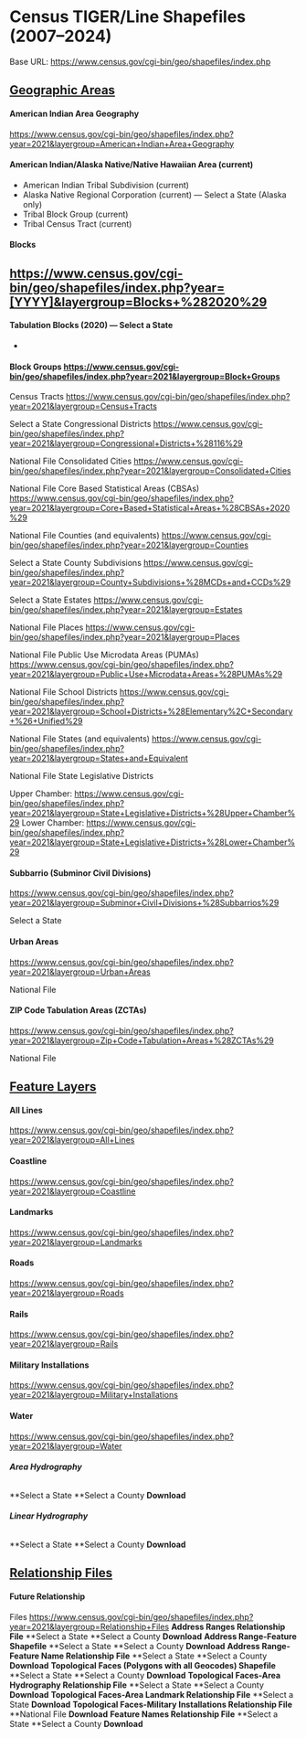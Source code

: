 # Census TIGER/Line Shapefiles (2007–2024)
Base URL: https://www.census.gov/cgi-bin/geo/shapefiles/index.php

## <u> Geographic Areas </u>
#### American Indian Area Geography 
https://www.census.gov/cgi-bin/geo/shapefiles/index.php?year=2021&layergroup=American+Indian+Area+Geography

#### American Indian/Alaska Native/Native Hawaiian Area (current)
- American Indian Tribal Subdivision (current)
- Alaska Native Regional Corporation (current) — Select a State (Alaska only)
- Tribal Block Group (current)
- Tribal Census Tract (current)
  
#### Blocks 
https://www.census.gov/cgi-bin/geo/shapefiles/index.php?year=[YYYY]&layergroup=Blocks+%282020%29
-

#### Tabulation Blocks (2020) — Select a State
-

#### Block Groups https://www.census.gov/cgi-bin/geo/shapefiles/index.php?year=2021&layergroup=Block+Groups

Census Tracts 
https://www.census.gov/cgi-bin/geo/shapefiles/index.php?year=2021&layergroup=Census+Tracts

Select a State
Congressional Districts https://www.census.gov/cgi-bin/geo/shapefiles/index.php?year=2021&layergroup=Congressional+Districts+%28116%29

National File
Consolidated Cities https://www.census.gov/cgi-bin/geo/shapefiles/index.php?year=2021&layergroup=Consolidated+Cities

National File
Core Based Statistical Areas (CBSAs) https://www.census.gov/cgi-bin/geo/shapefiles/index.php?year=2021&layergroup=Core+Based+Statistical+Areas+%28CBSAs+2020%29

National File
Counties (and equivalents) https://www.census.gov/cgi-bin/geo/shapefiles/index.php?year=2021&layergroup=Counties

Select a State
County Subdivisions https://www.census.gov/cgi-bin/geo/shapefiles/index.php?year=2021&layergroup=County+Subdivisions+%28MCDs+and+CCDs%29

Select a State
Estates https://www.census.gov/cgi-bin/geo/shapefiles/index.php?year=2021&layergroup=Estates

National File
Places https://www.census.gov/cgi-bin/geo/shapefiles/index.php?year=2021&layergroup=Places

National File
Public Use Microdata Areas (PUMAs) https://www.census.gov/cgi-bin/geo/shapefiles/index.php?year=2021&layergroup=Public+Use+Microdata+Areas+%28PUMAs%29

National File
School Districts https://www.census.gov/cgi-bin/geo/shapefiles/index.php?year=2021&layergroup=School+Districts+%28Elementary%2C+Secondary+%26+Unified%29

National File
States (and equivalents) https://www.census.gov/cgi-bin/geo/shapefiles/index.php?year=2021&layergroup=States+and+Equivalent

National File
State Legislative Districts

Upper Chamber: https://www.census.gov/cgi-bin/geo/shapefiles/index.php?year=2021&layergroup=State+Legislative+Districts+%28Upper+Chamber%29
Lower Chamber: https://www.census.gov/cgi-bin/geo/shapefiles/index.php?year=2021&layergroup=State+Legislative+Districts+%28Lower+Chamber%29
#### Subbarrio (Subminor Civil Divisions) 
https://www.census.gov/cgi-bin/geo/shapefiles/index.php?year=2021&layergroup=Subminor+Civil+Divisions+%28Subbarrios%29

Select a State
#### Urban Areas 
https://www.census.gov/cgi-bin/geo/shapefiles/index.php?year=2021&layergroup=Urban+Areas

National File
#### ZIP Code Tabulation Areas (ZCTAs) 
https://www.census.gov/cgi-bin/geo/shapefiles/index.php?year=2021&layergroup=Zip+Code+Tabulation+Areas+%28ZCTAs%29

National File

## <u> Feature Layers </u>
#### All Lines 
https://www.census.gov/cgi-bin/geo/shapefiles/index.php?year=2021&layergroup=All+Lines

#### Coastline 
https://www.census.gov/cgi-bin/geo/shapefiles/index.php?year=2021&layergroup=Coastline

#### Landmarks 
https://www.census.gov/cgi-bin/geo/shapefiles/index.php?year=2021&layergroup=Landmarks

#### Roads 
https://www.census.gov/cgi-bin/geo/shapefiles/index.php?year=2021&layergroup=Roads

#### Rails 
https://www.census.gov/cgi-bin/geo/shapefiles/index.php?year=2021&layergroup=Rails

#### Military Installations 
https://www.census.gov/cgi-bin/geo/shapefiles/index.php?year=2021&layergroup=Military+Installations

#### Water
https://www.census.gov/cgi-bin/geo/shapefiles/index.php?year=2021&layergroup=Water
###### **Area Hydrography**
  **Select a State
    **Select a County
     **Download**
###### **Linear Hydrography**
  **Select a State
    **Select a County
     **Download**

## <u> Relationship Files </u>
#### Future Relationship 
Files https://www.census.gov/cgi-bin/geo/shapefiles/index.php?year=2021&layergroup=Relationship+Files
**Address Ranges Relationship File**
  **Select a State
    **Select a County
     **Download**
**Address Range-Feature Shapefile**
  **Select a State
    **Select a County
     **Download**
**Address Range-Feature Name Relationship File**
  **Select a State
    **Select a County
     **Download**
**Topological Faces (Polygons with all Geocodes) Shapefile**
  **Select a State
    **Select a County
     **Download**
**Topological Faces-Area Hydrography Relationship File**
  **Select a State
    **Select a County
     **Download**
**Topological Faces-Area Landmark Relationship File**
  **Select a State
   **Download**
**Topological Faces-Military Installations Relationship File**
  **National File
   **Download**
**Feature Names Relationship File**
  **Select a State
    **Select a County
     **Download**
